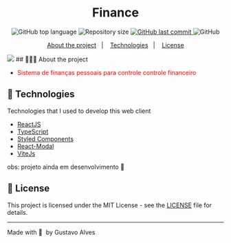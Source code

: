 <h1 align="center">
	<!-- <img alt="Logo" src=".github/logo.png" width="200px" /> -->
 Finance
</h1>

<p align="center">
  <img alt="GitHub top language" src="https://img.shields.io/github/languages/top/gustta03/Finances">

  <img alt="Repository size" src="https://img.shields.io/github/repo-size/gustta03/Finances">
  
  <a href="https://github.com/EliasGcf/readme-template/commits/master">
    <img alt="GitHub last commit" src="https://img.shields.io/github/last-commit/gustta03/Finances">
  </a>
  
<a href="https://github.com/EliasGcf/readme-template/issues/gustta03/Finances">
  </a>
  
  <img alt="GitHub" src="https://img.shields.io/github/license/EliasGcf/readme-template">
</p>

<p align="center">
  <a href="#-about-the-project">About the project</a>&nbsp;&nbsp;&nbsp;|&nbsp;&nbsp;&nbsp;
  <a href="#-technologies">Technologies</a>&nbsp;&nbsp;&nbsp;|&nbsp;&nbsp;&nbsp;
  <a href="#-license">License</a>
</p>
<img src="https://github.com/gustta03/Finances/blob/master/github/financedemo.gif">
## 👨🏻‍💻 About the project

- <p style="color: red;">Sistema de finanças pessoais para controle controle financeiro </p>

## 🚀 Technologies

Technologies that I used to develop this web client

- [ReactJS](https://reactjs.org/)
- [TypeScript](https://www.typescriptlang.org/)
- [Styled Components](https://styled-components.com/)
- [React-Modal](https://styled-components.com/)
- [ViteJs](https://styled-components.com/)

obs: projeto ainda em desenvolvimento  🚧

## 📝 License

This project is licensed under the MIT License - see the [LICENSE](LICENSE) file for details.

---

Made with 💜 &nbsp;by Gustavo Alves 
